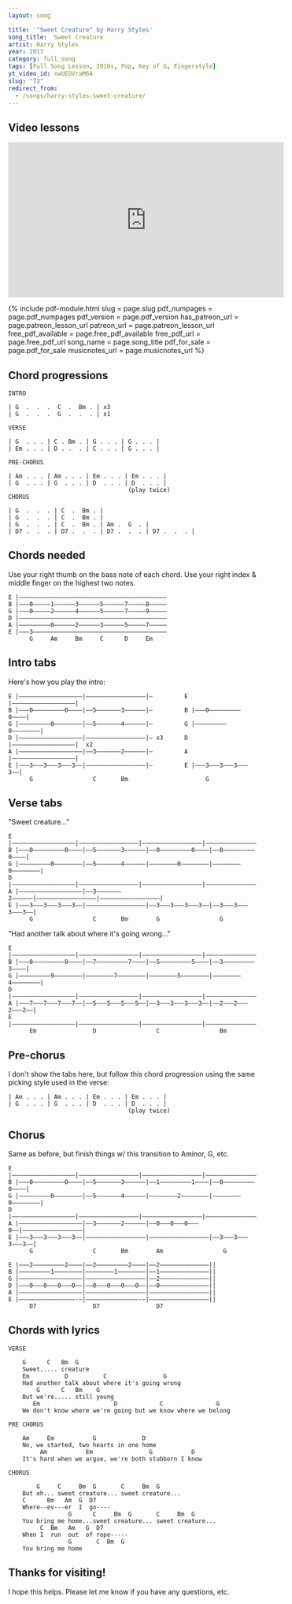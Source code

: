 ```yaml
---
layout: song

title: '"Sweet Creature" by Harry Styles'
song_title:  Sweet Creature
artist: Harry Styles
year: 2017
category: full_song
tags: [Full Song Lesson, 2010s, Pop, Key of G, Fingerstyle]
yt_video_id: xwUEOVraM6A
slug: "73"
redirect_from:
  - /songs/harry-styles-sweet-creature/
---
```


## Video lessons

<iframe width="560" height="315" src="https://www.youtube.com/embed/xwUEOVraM6A?showinfo=0" frameborder="0" allowfullscreen></iframe>



{% include pdf-module.html slug = page.slug pdf_numpages = page.pdf_numpages pdf_version = page.pdf_version has_patreon_url = page.patreon_lesson_url patreon_url = page.patreon_lesson_url free_pdf_available = page.free_pdf_available free_pdf_url = page.free_pdf_url song_name = page.song_title pdf_for_sale = page.pdf_for_sale musicnotes_url = page.musicnotes_url %}



## Chord progressions

    INTRO

    | G  .  .  .  C  .  Bm . | x3
    | G  .  .  .  G  .  .  . | x1

    VERSE

    | G  . . . | C . Bm . | G . . . | G . . . |
    | Em . . . | D . .  . | C . . . | G . . . |

    PRE-CHORUS

    | Am . . . | Am . . . | Em . . . | Em . . . |
    | G  . . . | G  . . . | D  . . . | D  . . . |
                                      (play twice)
    CHORUS

    | G  .  .  . | C  .  Bm . |
    | G  .  .  . | C  .  Bm . |
    | G  .  .  . | C  .  Bm . | Am .  G  . |
    | D7 .  .  . | D7 .  .  . | D7 .  .  . | D7 .  .  . |

## Chords needed

Use your right thumb on the bass note of each chord. Use your right index & middle finger on the highest two notes.

    E |––––––––––––––––––––––––––––––––––––––––––
    B |–––0–––––1––––––3––––––5––––––7–––––8–––––
    G |–––0–––––2––––––4––––––5––––––7–––––9–––––
    D |––––––––––––––––––––––––––––––––––––––––––
    A |–––––––––0––––––2––––––3––––––5–––––7–––––
    E |–––3––––––––––––––––––––––––––––––––––––––
          G     Am     Bm     C      D     Em         

## Intro tabs

Here's how you play the intro:

    E |––––––––––––––––––|–––––––––––––––––|–         E |––––––––––––––––––|
    B |–––0–––––––––0––––|––5–––––––3––––––|–         B |–––0–––––––––0––––|
    G |–––––––––0––––––––|––5–––––––4––––––|–         G |–––––––––0––––––––|
    D |––––––––––––––––––|–––––––––––––––––|– x3      D |––––––––––––––––––|  x2
    A |––––––––––––––––––|––3–––––––2––––––|–         A |––––––––––––––––––|
    E |–––3–––3–––3–––3––|–––––––––––––––––|–         E |–––3–––3–––3–––3––|
          G                 C       Bm                      G

## Verse tabs

"Sweet creature..."

    E |––––––––––––––––––|–––––––––––––––––|–––––––––––––––––|–––––––––––––––––|
    B |–––0–––––––––0––––|––5–––––––3––––––|––0–––––––––0––––|––0–––––––––0––––|
    G |–––––––––0––––––––|––5–––––––4––––––|––––––––0––––––––|––––––––0––––––––|
    D |––––––––––––––––––|–––––––––––––––––|–––––––––––––––––|–––––––––––––––––|
    A |––––––––––––––––––|––3–––––––2––––––|–––––––––––––––––|–––––––––––––––––|
    E |–––3–––3–––3–––3––|–––––––––––––––––|––3–––3–––3–––3––|––3–––3–––3–––3––|
          G                 C       Bm        G                 G

"Had another talk about where it's going wrong..."

    E |––––––––––––––––––|–––––––––––––––––|–––––––––––––––––|–––––––––––––––––|
    B |–––8–––––––––8––––|––7–––––––––7––––|––5–––––––––5––––|––3–––––––––3––––|
    G |–––––––––9––––––––|––––––––7––––––––|––––––––5––––––––|––––––––4––––––––|
    D |––––––––––––––––––|–––––––––––––––––|–––––––––––––––––|–––––––––––––––––|
    A |–––7–––7–––7–––7––|––5–––5–––5–––5––|––3–––3–––3–––3––|––2–––2–––2–––2––|
    E |––––––––––––––––––|–––––––––––––––––|–––––––––––––––––|–––––––––––––––––|
          Em                D                 C                 Bm

## Pre-chorus

I don't show the tabs here, but follow this chord progression using the same picking style used in the verse:

    | Am . . . | Am . . . | Em . . . | Em . . . |
    | G  . . . | G  . . . | D  . . . | D  . . . |
                                      (play twice)

## Chorus

Same as before, but finish things w/ this transition to Aminor, G, etc.


    E |––––––––––––––––––|–––––––––––––––––|–––––––––––––––––|–––––––––––––––––|
    B |–––0–––––––––0––––|––5–––––––3––––––|––1–––––––––1––––|––0–––––––––0––––|
    G |–––––––––0––––––––|––5–––––––4––––––|––––––––2––––––––|––––––––0––––––––|
    D |––––––––––––––––––|–––––––––––––––––|–––––––––––––––––|–––––––––––––––––|
    A |––––––––––––––––––|––3–––––––2––––––|––0–––0–––0–––0––|–––––––––––––––––|
    E |–––3–––3–––3–––3––|–––––––––––––––––|–––––––––––––––––|––3–––3–––3–––3––|
          G                 C       Bm        Am                 G

    E |–––2–––––––––2––––|––2–––––––––2––––|––2––––––––––––––||
    B |–––––––––1––––––––|––––––––1––––––––|––1––––––––––––––||
    G |––––––––––––––––––|–––––––––––––––––|––2––––––––––––––||
    D |–––0–––0–––0–––0––|––0–––0–––0–––0––|––0––––––––––––––||
    A |––––––––––––––––––|–––––––––––––––––|–––––––––––––––––||
    E |––––––––––––––––-–|–––––––––––––––-–|–––––––––––––––––||
          D7                D7                D7

## Chords with lyrics

    VERSE

        G      C   Bm  G
        Sweet..... creature
        Em          D          C                G
        Had another talk about where it's going wrong
            G      C   Bm    G
        But we're..... still young
           Em                     D            C               G
        We don't know where we're going but we know where we belong

    PRE CHORUS

        Am     Em           G             D
        No, we started, two hearts in one home
             Am           Em                G           D
        It's hard when we argue, we're both stubborn I know

    CHORUS

            G     C     Bm  G       C     Bm  G
        But oh... sweet creature... sweet creature...
        C      Bm   Am  G  D7
        Where--ev---er  I  go----
                     G      C     Bm  G       C     Bm  G
        You bring me home...sweet creature... sweet creature...
             C  Bm   Am   G  D7
        When I  run  out  of rope-----
                     G       C  Bm  G
        You bring me home


## Thanks for visiting!

I hope this helps. Please let me know if you have any questions, etc.
